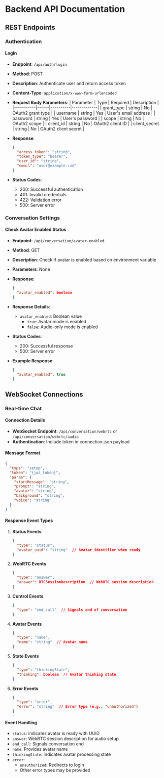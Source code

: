 # Backend API Documentation

## REST Endpoints

### Authentication

#### Login
- **Endpoint**: `/api/auth/login`
- **Method**: POST
- **Description**: Authenticate user and return access token
- **Content-Type**: `application/x-www-form-urlencoded`
- **Request Body Parameters**:
  | Parameter | Type | Required | Description |
  |-----------|------|----------|-------------|
  | grant_type | string | No | OAuth2 grant type |
  | username | string | Yes | User's email address |
  | password | string | Yes | User's password |
  | scope | string | No | OAuth2 scope |
  | client_id | string | No | OAuth2 client ID |
  | client_secret | string | No | OAuth2 client secret |

- **Response**:
  ```json
  {
    "access_token": "string",
    "token_type": "bearer",
    "user_id": "string",
    "email": "user@example.com"
  }
  ```

- **Status Codes**:
  - 200: Successful authentication
  - 401: Invalid credentials
  - 422: Validation error
  - 500: Server error


### Conversation Settings

#### Check Avatar Enabled Status
- **Endpoint**: `/api/conversation/avatar-enabled`
- **Method**: GET
- **Description**: Check if avatar is enabled based on environment variable
- **Parameters**: None
- **Response**:
  ```json
  {
    "avatar_enabled": boolean
  }
  ```
- **Response Details**:
  - `avatar_enabled`: Boolean value
    - `true`: Avatar mode is enabled
    - `false`: Audio-only mode is enabled

- **Status Codes**:
  - 200: Successful response
  - 500: Server error

- **Example Response**:
  ```json
  {
    "avatar_enabled": true
  }
  ```


## WebSocket Connections

### Real-time Chat

#### Connection Details
- **WebSocket Endpoint**: `/api/conversation/webrtc` or `/api/conversation/webrtc/audio`
- **Authentication**: Include token in connection json payload

#### Message Format
```json
{
  "type": "setup",
  "token": "{jwt_token}",
  "param": {
    "startMessage": "string",
    "prompt": "string",
    "avatar": "string",
    "background": "string",
    "voice": "string"
  }
}
```

#### Response Event Types
1. **Status Events**
   ```json
   {
     "type": "status",
     "avatar_uuid": "string"  // Avatar identifier when ready
   }
   ```

2. **WebRTC Events**
   ```json
   {
     "type": "answer",
     "answer": RTCSessionDescription  // WebRTC session description
   }
   ```

3. **Control Events**
   ```json
   {
     "type": "end_call"  // Signals end of conversation
   }
   ```

4. **Avatar Events**
   ```json
   {
     "type": "name",
     "name": "string"  // Avatar name
   }
   ```

5. **State Events**
   ```json
   {
     "type": "thinkingState",
     "thinking": boolean  // Avatar thinking state
   }
   ```

6. **Error Events**
   ```json
   {
     "type": "error",
     "error": "string"  // Error type (e.g., "unauthorized")
   }
   ```

#### Event Handling
- `status`: Indicates avatar is ready with UUID
- `answer`: WebRTC session description for audio setup
- `end_call`: Signals conversation end
- `name`: Provides avatar name
- `thinkingState`: Indicates avatar processing state
- `error`: 
  - `unauthorized`: Redirects to login
  - Other error types may be provided
